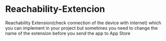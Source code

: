 # Reachability-Extencion
Reachability Extension(check connection of the device with internet) which you can implement in your project but sometimes you need to change the name of the extension before you send the app to App Store

